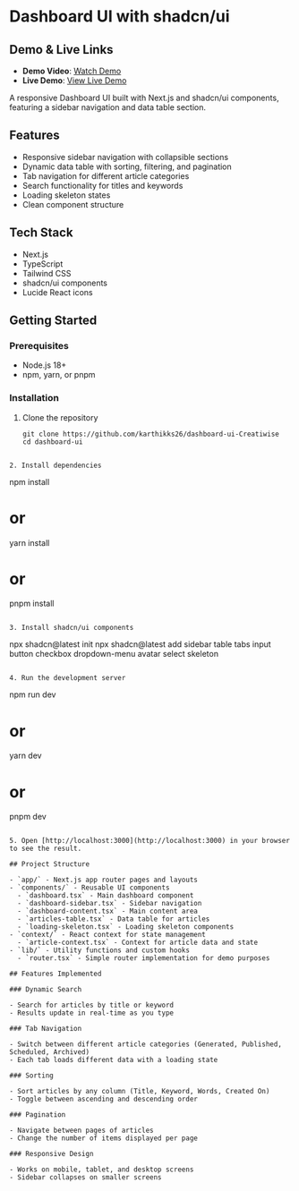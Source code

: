 # Dashboard UI with shadcn/ui

## Demo & Live Links

- **Demo Video**: [Watch Demo](https://drive.google.com/file/d/1ZEvu5YhqvIV8TBpWqFo-PAf0ZGW7Tzig/view?usp=sharing)
- **Live Demo**: [View Live Demo](https://dashboard-ui-creatiwise.vercel.app/)

A responsive Dashboard UI built with Next.js and shadcn/ui components, featuring a sidebar navigation and data table section.

## Features

- Responsive sidebar navigation with collapsible sections
- Dynamic data table with sorting, filtering, and pagination
- Tab navigation for different article categories
- Search functionality for titles and keywords
- Loading skeleton states
- Clean component structure

## Tech Stack

- Next.js
- TypeScript
- Tailwind CSS
- shadcn/ui components
- Lucide React icons

## Getting Started

### Prerequisites

- Node.js 18+
- npm, yarn, or pnpm

### Installation

1. Clone the repository
   ```
   git clone https://github.com/karthikks26/dashboard-ui-Creatiwise
   cd dashboard-ui
  ```

2. Install dependencies
   ```
   npm install

# or

yarn install

# or

pnpm install
```

3. Install shadcn/ui components
   ```
   npx shadcn@latest init
   npx shadcn@latest add sidebar table tabs input button checkbox dropdown-menu avatar select skeleton
  ```

4. Run the development server
   ```
   npm run dev

# or

yarn dev

# or

pnpm dev
```

5. Open [http://localhost:3000](http://localhost:3000) in your browser to see the result.

## Project Structure

- `app/` - Next.js app router pages and layouts
- `components/` - Reusable UI components
  - `dashboard.tsx` - Main dashboard component
  - `dashboard-sidebar.tsx` - Sidebar navigation
  - `dashboard-content.tsx` - Main content area
  - `articles-table.tsx` - Data table for articles
  - `loading-skeleton.tsx` - Loading skeleton components
- `context/` - React context for state management
  - `article-context.tsx` - Context for article data and state
- `lib/` - Utility functions and custom hooks
  - `router.tsx` - Simple router implementation for demo purposes

## Features Implemented

### Dynamic Search

- Search for articles by title or keyword
- Results update in real-time as you type

### Tab Navigation

- Switch between different article categories (Generated, Published, Scheduled, Archived)
- Each tab loads different data with a loading state

### Sorting

- Sort articles by any column (Title, Keyword, Words, Created On)
- Toggle between ascending and descending order

### Pagination

- Navigate between pages of articles
- Change the number of items displayed per page

### Responsive Design

- Works on mobile, tablet, and desktop screens
- Sidebar collapses on smaller screens
